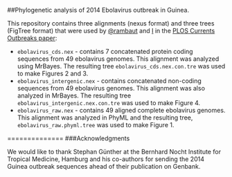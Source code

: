 ##Phylogenetic analysis of 2014 Ebolavirus outbreak in Guinea.

This repository contains three alignments (nexus format) and three trees (FigTree format) that were used by [@rambaut](https://github.com/rambaut) and [I](https://github.com/evogytis) in the [PLOS Currents Outbreaks paper](http://currents.plos.org/outbreaks/article/phylogenetic-analysis-of-guinea-2014-ebov-ebolavirus-outbreak-2/):
- `ebolavirus_cds.nex` - contains 7 concatenated protein coding sequences from 49 ebolavirus genomes. This alignment was analyzed using MrBayes. The resulting tree `ebolavirus_cds.nex.con.tre` was used to make Figures 2 and 3.
- `ebolavirus_intergenic.nex` - contains concatenated non-coding sequences from 49 ebolavirus genomes. This alignment was also analyzed in MrBayes. The resulting tree `ebolavirus_intergenic.nex.con.tre` was used to make Figure 4.
- `ebolavirus_raw.nex` - contains 49 aligned complete ebolavirus genomes. This alignment was analyzed in PhyML and the resulting tree, `ebolavirus_raw.phyml.tree` was used to make Figure 1.

==============
###Acknowledgments

We would like to thank Stephan Günther at the Bernhard Nocht Institute for Tropical Medicine, Hamburg and his co-authors for sending the 2014 Guinea outbreak sequences ahead of their publication on Genbank.
